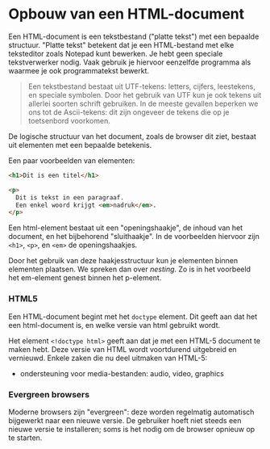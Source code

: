# Opbouw van een HTML-document

Een HTML-document is een tekstbestand ("platte tekst") met een bepaalde structuur. "Platte tekst" betekent dat je een HTML-bestand met elke teksteditor zoals Notepad kunt bewerken. Je hebt geen speciale tekstverwerker nodig. Vaak gebruik je hiervoor eenzelfde programma als waarmee je ook programmatekst bewerkt.

> Een tekstbestand bestaat uit UTF-tekens: letters, cijfers, leestekens, en speciale symbolen. Door het gebruik van UTF kun je ook tekens uit allerlei soorten schrift gebruiken. In de meeste gevallen beperken we ons tot de Ascii-tekens: dit zijn ongeveer de tekens die op je toetsenbord voorkomen.

De logische structuur van het document, zoals de browser dit ziet, bestaat uit elementen met een bepaalde betekenis.

Een paar voorbeelden van elementen:

```html
<h1>Dit is een titel</h1>

<p>
  Dit is tekst in een paragraaf. 
  Een enkel woord krijgt <em>nadruk</em>.
</p>
```

Een html-element bestaat uit een "openingshaakje", de inhoud van het document, en het bijbehorend "sluithaakje". In de voorbeelden hiervoor zijn `<h1>`, `<p>`, en `<em>` de openingshaakjes.

Door het gebruik van deze haakjesstructuur kun je elementen binnen elementen plaatsen. We spreken dan over *nesting*. Zo is in het voorbeeld het em-element genest binnen het p-element.

### HTML5

Een HTML-document begint met het `doctype` element. Dit geeft aan dat het een html-document is, en welke versie van html gebruikt wordt.

Het element `<!doctype html>` geeft aan dat je met een HTML-5 document te maken hebt. Deze versie van HTML wordt voortdurend uitgebreid en vernieuwd. Enkele zaken die nu deel uitmaken van HTML-5:

* ondersteuning voor media-bestanden: audio, video, graphics


### Evergreen browsers

Moderne browsers zijn "evergreen": deze worden regelmatig automatisch bijgewerkt naar een nieuwe versie. De gebruiker hoeft niet steeds een nieuwe versie te installeren; soms is het nodig om de browser opnieuw op te starten.



